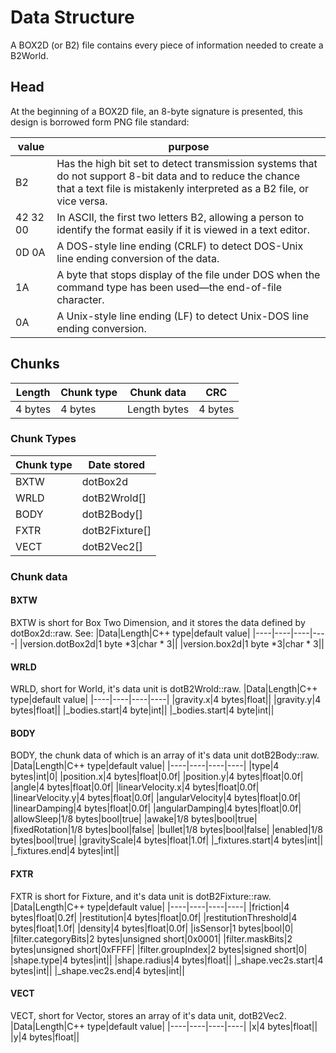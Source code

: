 # Data Structure
A BOX2D (or B2) file contains every piece of information needed to create a B2World. 

## Head
At the beginning of a BOX2D file, an 8-byte signature is presented, this design is borrowed form PNG file standard:

|value|purpose|
|----|----|
|B2|Has the high bit set to detect transmission systems that do not support 8-bit data and to reduce the chance that a text file is mistakenly interpreted as a B2 file, or vice versa.|
|42 32 00|In ASCII, the first two letters B2, allowing a person to identify the format easily if it is viewed in a text editor.|
|0D 0A|A DOS-style line ending (CRLF) to detect DOS-Unix line ending conversion of the data.|
|1A|A byte that stops display of the file under DOS when the command type has been used—the end-of-file character.|
|0A|A Unix-style line ending (LF) to detect Unix-DOS line ending conversion.|

## Chunks

|Length     |Chunk type     |Chunk data     |CRC        |
|----       |----           |----           |----       |
|4 bytes    |4 bytes        |Length bytes	|4 bytes    |

### Chunk Types

|Chunk type|Date stored|
|----|----|
|BXTW|dotBox2d|
|WRLD|dotB2Wrold[]|
|BODY|dotB2Body[]|
|FXTR|dotB2Fixture[]|
|VECT|dotB2Vec2[]|

### Chunk data
#### BXTW
BXTW is short for Box Two Dimension, and it stores the data defined by dotBox2d::raw. See:
|Data|Length|C++ type|default value|
|----|----|----|----|
|version.dotBox2d|1 byte *3|char * 3||
|version.box2d|1 byte *3|char * 3||

#### WRLD
WRLD, short for World, it's data unit is dotB2Wrold::raw.
|Data|Length|C++ type|default value|
|----|----|----|----|
|gravity.x|4 bytes|float||
|gravity.y|4 bytes|float||
|_bodies.start|4 byte|int||
|_bodies.start|4 byte|int||

#### BODY
BODY, the chunk data of which is an array of it's data unit dotB2Body::raw.
|Data|Length|C++ type|default value|
|----|----|----|----|
|type|4 bytes|int|0|
|position.x|4 bytes|float|0.0f|
|position.y|4 bytes|float|0.0f|
|angle|4 bytes|float|0.0f|
|linearVelocity.x|4 bytes|float|0.0f|
|linearVelocity.y|4 bytes|float|0.0f|
|angularVelocity|4 bytes|float|0.0f|
|linearDamping|4 bytes|float|0.0f|
|angularDamping|4 bytes|float|0.0f|
|allowSleep|1/8 bytes|bool|true|
|awake|1/8 bytes|bool|true|
|fixedRotation|1/8 bytes|bool|false|
|bullet|1/8 bytes|bool|false|
|enabled|1/8 bytes|bool|true|
|gravityScale|4 bytes|float|1.0f|
|_fixtures.start|4 bytes|int||
|_fixtures.end|4 bytes|int||

#### FXTR
FXTR is short for Fixture, and it's data unit is dotB2Fixture::raw.
|Data|Length|C++ type|default value|
|----|----|----|----|
|friction|4 bytes|float|0.2f|
|restitution|4 bytes|float|0.0f|
|restitutionThreshold|4 bytes|float|1.0f|
|density|4 bytes|float|0.0f|
|isSensor|1 bytes|bool|0|
|filter.categoryBits|2 bytes|unsigned short|0x0001|
|filter.maskBits|2 bytes|unsigned short|0xFFFF|
|filter.groupIndex|2 bytes|signed short|0|
|shape.type|4 bytes|int||
|shape.radius|4 bytes|float||
|_shape.vec2s.start|4 bytes|int||
|_shape.vec2s.end|4 bytes|int||

#### VECT
VECT, short for Vector, stores an array of it's data unit, dotB2Vec2.
|Data|Length|C++ type|default value|
|----|----|----|----|
|x|4 bytes|float||
|y|4 bytes|float||


